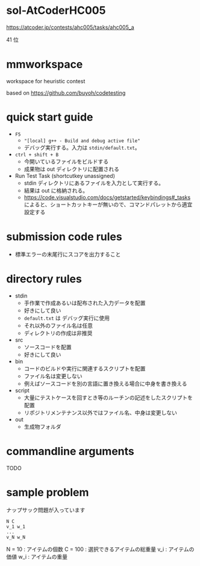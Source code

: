 # sol-AtCoderHC005

https://atcoder.jp/contests/ahc005/tasks/ahc005_a

41 位

# mmworkspace

workspace for heuristic contest

based on https://github.com/buyoh/codetesting

# quick start guide

- `F5`
  - `"[local] g++ - Build and debug active file"`
  - デバッグ実行する。入力は `stdin/default.txt`。
- `ctrl + shift + B`
  - 今開いているファイルをビルドする
  - 成果物は out ディレクトリに配置される
- Run Test Task (shortcutkey unassigned)
  - stdin ディレクトリにあるファイルを入力として実行する。
  - 結果は out に格納される。
  - https://code.visualstudio.com/docs/getstarted/keybindings#_tasks によると、ショートカットキーが無いので、コマンドパレットから適宜設定する

# submission code rules

- 標準エラーの末尾行にスコアを出力すること

# directory rules

- stdin
  - 手作業で作成あるいは配布された入力データを配置
  - 好きにして良い
  - `default.txt` は デバッグ実行に使用
  - それ以外のファイル名は任意
  - ディレクトリの作成は非推奨
- src
  - ソースコードを配置
  - 好きにして良い
- bin
  - コードのビルドや実行に関連するスクリプトを配置
  - ファイル名は変更しない
  - 例えばソースコードを別の言語に置き換える場合に中身を書き換える
- script
  - 大量にテストケースを回すとき等のルーチンの記述をしたスクリプトを配置
  - リポジトリメンテナンス以外ではファイル名、中身は変更しない
- out
  - 生成物フォルダ

# commandline arguments

TODO

# sample problem

ナップサック問題が入っています

```
N C
v_1 w_1
...
v_N w_N
```

N = 10 : アイテムの個数
C = 100 : 選択できるアイテムの総重量
v_i : アイテムの価値
w_i : アイテムの重量
